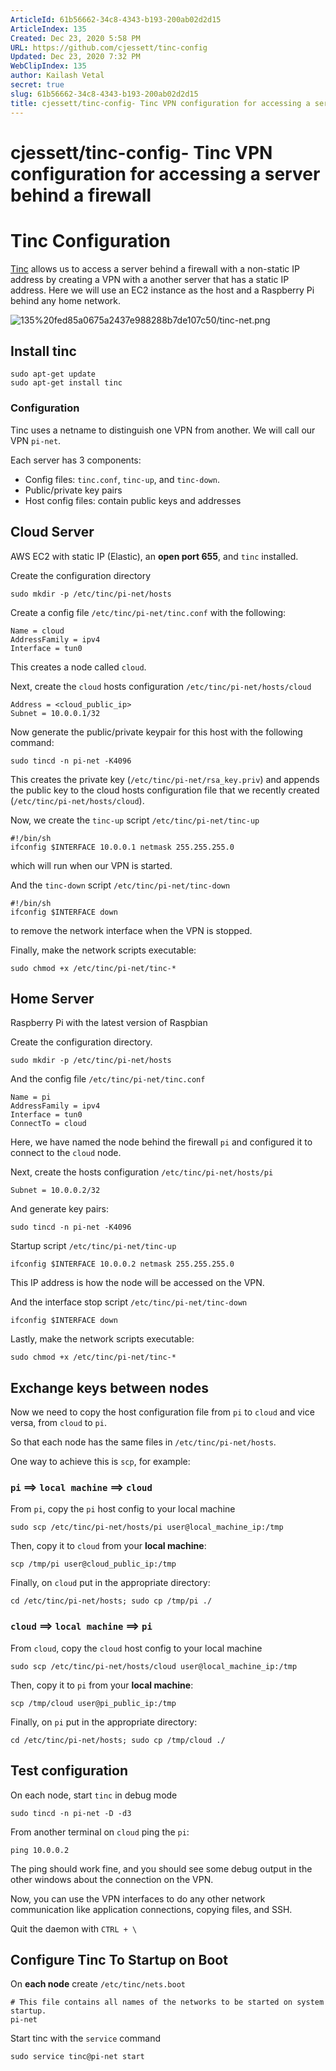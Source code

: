 ```yaml
---
ArticleId: 61b56662-34c8-4343-b193-200ab02d2d15
ArticleIndex: 135
Created: Dec 23, 2020 5:58 PM
URL: https://github.com/cjessett/tinc-config
Updated: Dec 23, 2020 7:32 PM
WebClipIndex: 135
author: Kailash Vetal
secret: true
slug: 61b56662-34c8-4343-b193-200ab02d2d15
title: cjessett/tinc-config- Tinc VPN configuration for accessing a server behind a firewall
---
```

#  cjessett/tinc-config- Tinc VPN configuration for accessing a server behind a firewall
# Tinc Configuration

[Tinc](https://www.tinc-vpn.org/) allows us to access a server behind a firewall with a non-static IP address by creating a VPN with a another server that has a static IP address. Here we will use an EC2 instance as the host and a Raspberry Pi behind any home network.

![135%20fed85a0675a2437e988288b7de107c50/tinc-net.png](135%20fed85a0675a2437e988288b7de107c50/tinc-net.png)

## Install tinc

```
sudo apt-get update
sudo apt-get install tinc

```

### Configuration

Tinc uses a netname to distinguish one VPN from another. We will call our VPN `pi-net`.

Each server has 3 components:

- Config files: `tinc.conf`, `tinc-up`, and `tinc-down`.
- Public/private key pairs
- Host config files: contain public keys and addresses

## Cloud Server

AWS EC2 with static IP (Elastic), an **open port 655**, and `tinc` installed.

Create the configuration directory

```
sudo mkdir -p /etc/tinc/pi-net/hosts

```

Create a config file `/etc/tinc/pi-net/tinc.conf` with the following:

```
Name = cloud
AddressFamily = ipv4
Interface = tun0

```

This creates a node called `cloud`.

Next, create the `cloud` hosts configuration `/etc/tinc/pi-net/hosts/cloud`

```
Address = <cloud_public_ip>
Subnet = 10.0.0.1/32

```

Now generate the public/private keypair for this host with the following command:

```
sudo tincd -n pi-net -K4096

```

This creates the private key (`/etc/tinc/pi-net/rsa_key.priv`) and appends the public key to the cloud hosts configuration file that we recently created (`/etc/tinc/pi-net/hosts/cloud`).

Now, we create the `tinc-up` script `/etc/tinc/pi-net/tinc-up`

```
#!/bin/sh
ifconfig $INTERFACE 10.0.0.1 netmask 255.255.255.0

```

which will run when our VPN is started.

And the `tinc-down` script `/etc/tinc/pi-net/tinc-down`

```
#!/bin/sh
ifconfig $INTERFACE down

```

to remove the network interface when the VPN is stopped.

Finally, make the network scripts executable:

```
sudo chmod +x /etc/tinc/pi-net/tinc-*

```

## Home Server

Raspberry Pi with the latest version of Raspbian

Create the configuration directory.

```
sudo mkdir -p /etc/tinc/pi-net/hosts

```

And the config file `/etc/tinc/pi-net/tinc.conf`

```
Name = pi
AddressFamily = ipv4
Interface = tun0
ConnectTo = cloud

```

Here, we have named the node behind the firewall `pi` and configured it to connect to the `cloud` node.

Next, create the hosts configuration `/etc/tinc/pi-net/hosts/pi`

```
Subnet = 10.0.0.2/32

```

And generate key pairs:

```
sudo tincd -n pi-net -K4096

```

Startup script `/etc/tinc/pi-net/tinc-up`

```
ifconfig $INTERFACE 10.0.0.2 netmask 255.255.255.0

```

This IP address is how the node will be accessed on the VPN.

And the interface stop script `/etc/tinc/pi-net/tinc-down`

```
ifconfig $INTERFACE down

```

Lastly, make the network scripts executable:

```
sudo chmod +x /etc/tinc/pi-net/tinc-*

```

## Exchange keys between nodes

Now we need to copy the host configuration file from `pi` to `cloud` and vice versa, from `cloud` to `pi`.

So that each node has the same files in `/etc/tinc/pi-net/hosts`.

One way to achieve this is `scp`, for example:

### `pi` ==> `local machine` ==> `cloud`

From `pi`, copy the `pi` host config to your local machine

```
sudo scp /etc/tinc/pi-net/hosts/pi user@local_machine_ip:/tmp

```

Then, copy it to `cloud` from your **local machine**:

```
scp /tmp/pi user@cloud_public_ip:/tmp

```

Finally, on `cloud` put in the appropriate directory:

```
cd /etc/tinc/pi-net/hosts; sudo cp /tmp/pi ./

```

### `cloud` ==> `local machine` ==> `pi`

From `cloud`, copy the `cloud` host config to your local machine

```
sudo scp /etc/tinc/pi-net/hosts/cloud user@local_machine_ip:/tmp

```

Then, copy it to `pi` from your **local machine**:

```
scp /tmp/cloud user@pi_public_ip:/tmp

```

Finally, on `pi` put in the appropriate directory:

```
cd /etc/tinc/pi-net/hosts; sudo cp /tmp/cloud ./

```

## Test configuration

On each node, start `tinc` in debug mode

```
sudo tincd -n pi-net -D -d3

```

From another terminal on `cloud` ping the `pi`:

```
ping 10.0.0.2

```

The ping should work fine, and you should see some debug output in the other windows about the connection on the VPN.

Now, you can use the VPN interfaces to do any other network communication like application connections, copying files, and SSH.

Quit the daemon with `CTRL + \`

## Configure Tinc To Startup on Boot

On **each node** create `/etc/tinc/nets.boot`

```
# This file contains all names of the networks to be started on system startup.
pi-net

```

Start tinc with the `service` command

```
sudo service tinc@pi-net start

```
